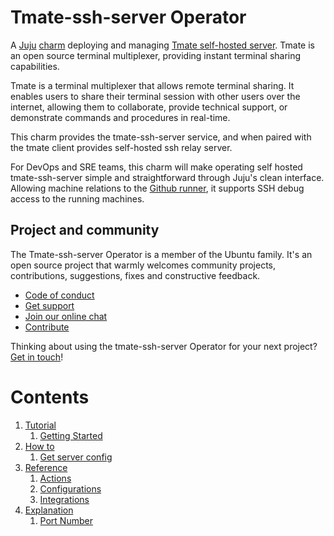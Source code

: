 # Tmate-ssh-server Operator

A [Juju](https://juju.is/) [charm](https://juju.is/docs/olm/charmed-operators)
deploying and managing [Tmate self-hosted server](https://tmate.io/). Tmate is an
open source terminal multiplexer, providing instant terminal sharing capabilities.

Tmate is a terminal multiplexer that allows remote terminal sharing. It enables users to share
their terminal session with other users over the internet, allowing them to collaborate, provide
technical support, or demonstrate commands and procedures in real-time.

This charm provides the tmate-ssh-server service, and when paired with the tmate client provides
self-hosted ssh relay server.

For DevOps and SRE teams, this charm will make operating self hosted tmate-ssh-server simple and
straightforward through Juju's clean interface. Allowing machine relations to the
[Github runner](https://charmhub.io/github-runner), it supports SSH debug access to the running
machines.

## Project and community

The Tmate-ssh-server Operator is a member of the Ubuntu family. It's an open source project that
warmly welcomes community projects, contributions, suggestions, fixes and constructive feedback.

- [Code of conduct](https://ubuntu.com/community/code-of-conduct)
- [Get support](https://discourse.charmhub.io/)
- [Join our online chat](https://matrix.to/#/#charmhub-charmdev:ubuntu.com)
- [Contribute](Contribute)

Thinking about using the tmate-ssh-server Operator for your next project?
[Get in touch](https://matrix.to/#/#charmhub-charmdev:ubuntu.com)!

# Contents

1. [Tutorial](tutorial)
   1. [Getting Started](tutorial/getting-started.md)
1. [How to](how-to)
   1. [Get server config](how-to/get-server-config.md)
1. [Reference](reference)
   1. [Actions](reference/actions.md)
   1. [Configurations](reference/configurations.md)
   1. [Integrations](reference/integrations.md)
1. [Explanation](explanation)
   1. [Port Number](explanation/port-number.md)
